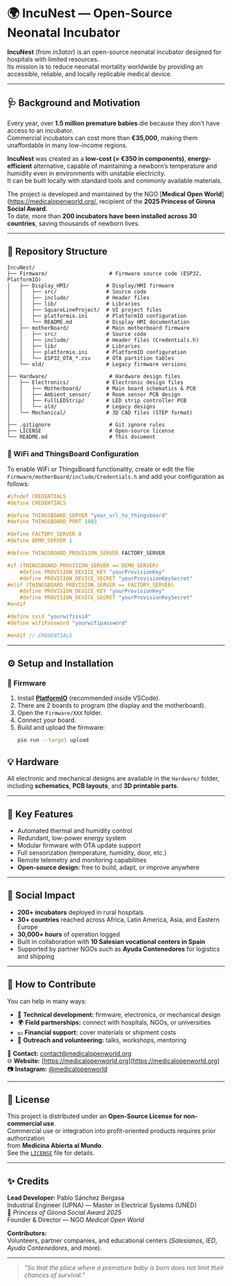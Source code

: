 # 🌍 IncuNest — Open-Source Neonatal Incubator

**IncuNest** (from *in3ator*) is an open-source neonatal incubator designed for hospitals with limited resources.  
Its mission is to reduce neonatal mortality worldwide by providing an accessible, reliable, and locally replicable medical device.

---

## 🩺 Background and Motivation

Every year, over **1.5 million premature babies** die because they don’t have access to an incubator.  
Commercial incubators can cost more than **€35,000**, making them unaffordable in many low-income regions.

**IncuNest** was created as a **low-cost (≈ €350 in components)**, **energy-efficient** alternative, capable of maintaining a newborn’s temperature and humidity even in environments with unstable electricity.  
It can be built locally with standard tools and commonly available materials.

The project is developed and maintained by the NGO [**Medical Open World**](https://medicalopenworld.org/, recipient of the **2025 Princess of Girona Social Award**.  
To date, more than **200 incubators have been installed across 30 countries**, saving thousands of newborn lives.

---

## 🧩 Repository Structure

```
IncuNest/
├── Firmware/                    # Firmware source code (ESP32, PlatformIO)
│   ├── Display_HMI/            # Display/HMI firmware
│   │   ├── src/                # Source code
│   │   ├── include/            # Header files
│   │   ├── lib/                # Libraries
│   │   ├── SquareLineProject/  # UI project files
│   │   ├── platformio.ini      # PlatformIO configuration
│   │   └── README.md           # Display HMI documentation
│   ├── motherBoard/            # Main motherboard firmware
│   │   ├── src/                # Source code
│   │   ├── include/            # Header files (Credentials.h)
│   │   ├── lib/                # Libraries
│   │   ├── platformio.ini      # PlatformIO configuration
│   │   └── ESP32_OTA_*.csv     # OTA partition tables
│   └── old/                    # Legacy firmware versions
│
├── Hardware/                    # Hardware design files
│   ├── Electronics/            # Electronic design files
│   │   ├── Motherboard/        # Main board schematics & PCB
│   │   ├── Ambient_sensor/     # Room sensor PCB design
│   │   ├── FullLEDStrip/       # LED strip controller PCB
│   │   └── old/                # Legacy designs
│   └── Mechanical/             # 3D CAD files (STEP format)
│
├── .gitignore                   # Git ignore rules
├── LICENSE                      # Open-source license
└── README.md                    # This document
```

### 🔐 WiFi and ThingsBoard Configuration

To enable WiFi or ThingsBoard functionality, create or edit the file  
`Firmware/motherBoard/include/Credentials.h` and add your configuration as follows:

```cpp
#ifndef CREDENTIALS
#define CREDENTIALS

#define THINGSBOARD_SERVER "your_url_to_thingsboard"
#define THINGSBOARD_PORT 1883

#define FACTORY_SERVER 0
#define DEMO_SERVER 1

#define THINGSBOARD_PROVISION_SERVER FACTORY_SERVER

#if (THINGSBOARD_PROVISION_SERVER == DEMO_SERVER)
    #define PROVISION_DEVICE_KEY "yourProvisionKey"
    #define PROVISION_DEVICE_SECRET "yourProvisionKeySecret"
#elif (THINGSBOARD_PROVISION_SERVER == FACTORY_SERVER)
    #define PROVISION_DEVICE_KEY "yourProvisionKey"
    #define PROVISION_DEVICE_SECRET "yourProvisionKeySecret"
#endif

#define ssid "yourwifissid"
#define wifiPassword "yourwifipassword"

#endif // CREDENTIALS

```

---

## ⚙️ Setup and Installation

### 🔧 Firmware
1. Install [**PlatformIO**](https://platformio.org/) (recommended inside VSCode).  
2. There are 2 boards to program (the display and the motherboard).
3. Open the `Firmware/XXX` folder.  
4. Connect your board.  
5. Build and upload the firmware:
   ```bash
   pio run --target upload

## 💡 Hardware

All electronic and mechanical designs are available in the `Hardware/` folder,  
including **schematics**, **PCB layouts**, and **3D printable parts**.

---

## 🧠 Key Features

- Automated thermal and humidity control  
- Redundant, low-power energy system  
- Modular firmware with OTA update support  
- Full sensorization (temperature, humidity, door, etc.)  
- Remote telemetry and monitoring capabilities  
- **Open-source design:** free to build, adapt, or improve anywhere  

---

## 🌱 Social Impact

- **200+ incubators** deployed in rural hospitals  
- **30+ countries** reached across Africa, Latin America, Asia, and Eastern Europe  
- **30,000+ hours** of operation logged  
- Built in collaboration with **10 Salesian vocational centers in Spain**  
- Supported by partner NGOs such as **Ayuda Contenedores** for logistics and shipping  

---

## 🤝 How to Contribute

You can help in many ways:

- 🧰 **Technical development:** firmware, electronics, or mechanical design  
- 🌍 **Field partnerships:** connect with hospitals, NGOs, or universities  
- 💶 **Financial support:** cover materials or shipment costs  
- 💬 **Outreach and volunteering:** talks, workshops, mentoring  

📩 **Contact:** [contact@medicalopenworld.org](mailto:contact@medicalopenworld.org)  
🌐 **Website:** [https://medicalopenworld.org](https://medicalopenworld.org)  
📷 **Instagram:** [@medicalopenworld](https://www.instagram.com/medicalopenworld)

---

## 📜 License

This project is distributed under an **Open-Source License for non-commercial use**.  
Commercial use or integration into profit-oriented products requires prior authorization  
from **Medicina Abierta al Mundo**.  
See the [`LICENSE`](LICENSE) file for details.

---

## ✨ Credits

**Lead Developer:** Pablo Sánchez Bergasa  
Industrial Engineer (UPNA) — Master in Electrical Systems (UNED)  
🏅 *Princess of Girona Social Award 2025*  
Founder & Director — NGO *Medical Open World*

**Contributors:**  
Volunteers, partner companies, and educational centers (*Salesianos*, *IED*, *Ayuda Contenedores*, and more).

---

> *"So that the place where a premature baby is born does not limit their chances of survival.”*
